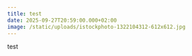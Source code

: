 ```yaml
---
title: test
date: 2025-09-27T20:59:00.000+02:00
image: /static/uploads/istockphoto-1322104312-612x612.jpg
---
```

test
